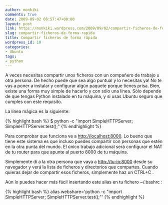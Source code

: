 ```yaml
---
author: monkiki
comments: true
date: 2009-09-02 06:57:47+00:00
layout: post
link: https://monkiki.wordpress.com/2009/09/02/compartir-ficheros-de-forma-rapida/
slug: compartir-ficheros-de-forma-rapida
title: Compartir ficheros de forma rápida
wordpress_id: 10
categories:
- Ubuntu
tags:
- python
---
```


A veces necesitas compartir unos ficheros con un compañero de trabajo u otra persona. De hecho puede que sea algo puntual y lo necesitas ya! No te vas a poner a instalar y configurar algún paquete porque tienes prisa. Bien, existe una forma muy simple de hacerlo y con sólo una línea. Sólo depende de que tengas Python instalado en tu máquina, y si usas Ubuntu seguro que cumples con este requisito.

La línea mágica es la siguiente:

{% highlight bash %}
$ python -c "import SimpleHTTPServer; SimpleHTTPServer.test();"
{% endhighlight %}

Para comprobar que funciona ve a [http://localhost:8000](http://localhost:8000). Lo bueno que tiene este sistema es que incluso puedes compartir con personas que estén en la otra punta del mundo. El único trabajo adicional será configurar el NAT de tu router para que apunte al puerto 8000 de tu máquina.

Simplemente di a la otra persona que vaya a [http://tu-ip:8000](http://tu-ip:8000) desde su navegador y verá la lista de ficheros y directorios que compartes. Cuando quieras dejar de compartir esos ficheros, simplemente haz un CTRL+C .

Aún lo puedes hacer más fácil insertando este alias en tu fichero ~/.bashrc :

{% highlight bash %}
alias webshare='python -c "import SimpleHTTPServer; SimpleHTTPServer.test();"'
{% endhighlight %}
